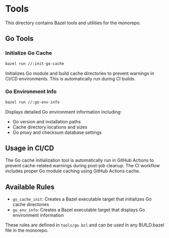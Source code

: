 # Tools

This directory contains Bazel tools and utilities for the monorepo.

## Go Tools

### Initialize Go Cache
```bash
bazel run //:init-go-cache
```
Initializes Go module and build cache directories to prevent warnings in CI/CD environments. This is automatically run during CI builds.

### Go Environment Info
```bash
bazel run //:go-env-info
```
Displays detailed Go environment information including:
- Go version and installation paths
- Cache directory locations and sizes
- Go proxy and checksum database settings

## Usage in CI/CD

The Go cache initialization tool is automatically run in GitHub Actions to prevent cache-related warnings during post-job cleanup. The CI workflow includes proper Go module caching using GitHub Actions cache.

## Available Rules

- `go_cache_init`: Creates a Bazel executable target that initializes Go cache directories
- `go_env_info`: Creates a Bazel executable target that displays Go environment information

These rules are defined in `tools/go.bzl` and can be used in any BUILD.bazel file in the monorepo.

